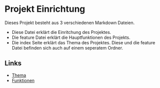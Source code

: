 # Projekt Einrichtung

Dieses Projekt besteht aus 3 verschiedenen Markdown Dateien.

- Diese Datei erklärt die Einritchung des Projektes. 
- Die feature Datei erklärt die Hauptfunktionen des Projekts.
- Die index Seite erklärt das Thema des Projektes.
Diese und die feature Datei befinden sich auch auf einem seperatem Ordner.

## Links

- [Thema](index.md)
- [Funktionen](docs/features.md)
